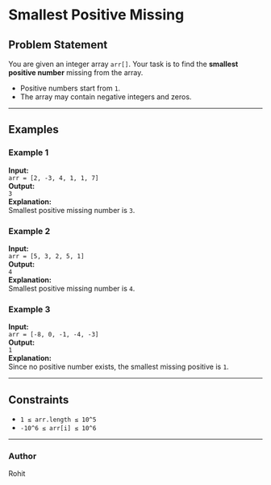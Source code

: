 # Smallest Positive Missing

## Problem Statement
You are given an integer array `arr[]`. Your task is to find the **smallest positive number** missing from the array.

- Positive numbers start from `1`.
- The array may contain negative integers and zeros.

---

## Examples

### Example 1
**Input:**  
`arr = [2, -3, 4, 1, 1, 7]`  
**Output:**  
`3`  
**Explanation:**  
Smallest positive missing number is `3`.

### Example 2
**Input:**  
`arr = [5, 3, 2, 5, 1]`  
**Output:**  
`4`  
**Explanation:**  
Smallest positive missing number is `4`.

### Example 3
**Input:**  
`arr = [-8, 0, -1, -4, -3]`  
**Output:**  
`1`  
**Explanation:**  
Since no positive number exists, the smallest missing positive is `1`.

---

## Constraints
- `1 ≤ arr.length ≤ 10^5`
- `-10^6 ≤ arr[i] ≤ 10^6`

---

### Author
Rohit
